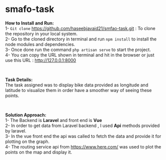 # smafo-task

**How to Install and Run:**<br/>
1- `Git clone` https://github.com/haseebjavaid21/smfao-task.git : To clone the repository in your local system.<br/>
2- Go to the cloned directory in terminal and run `npm install` to install the node modules and dependencies.<br/>
3- Once done run the command `php artisan serve` to start the project.<br/>
4- You can copy the URL shown in terminal and hit in the browser or just use this URL : http://127.0.0.1:8000<br/>

<br/>

**Task Details:**<br/>
The task assigned was to display bike data provided as longitude and latitude to visualize them in order have a smoother way of seeing these points. <br/>

<br/>

**Solution Approach:**<br/>
1- The Backend is **Laravel** and front end is **Vue**<br/>
2- In order to get data from Laravel backend , I used **Api** methods provided by laravel.<br/>
3- In the vue front end the api was called to fetch the data and provide it for plotting on the graph.<br/>
4- The routing service api from https://www.here.com/  was used to plot the points on the map and display it.<br/>
